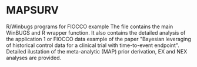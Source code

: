 # MAPSURV
R/Winbugs programs for FIOCCO example
The file contains the main WinBUGS and R wrapper function. It also contains the detailed analysis of the application 1 or FIOCCO 
data example of the paper "Bayesian leveraging of historical control data for a clinical trial with time-to-event endpoint". Detailed 
ilustation of the meta-analytic (MAP) prior derivation, EX and NEX analyses are provided.
